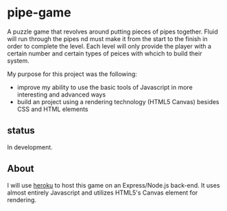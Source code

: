 # pipe-game
A puzzle game that revolves around putting pieces of pipes together. Fluid will run through the pipes nd must make it from the start to the finish in order to complete the level. Each level will only provide the player with a certain number and certain types of peices with whcich to build their system.

My purpose for this project was the following:
* improve my ability to use the basic tools of Javascript in more interesting and advanced ways
* build an project using a rendering technology (HTML5 Canvas) besides CSS and HTML elements

## status
In development.

## About
I will use [heroku](https://www.heroku.com/about) to host this game on an Express/Node.js back-end. It uses almost entirely Javascript and utilizes HTML5's Canvas element for rendering.
